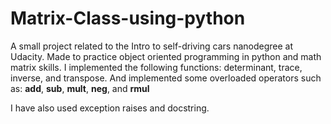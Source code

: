 # Matrix-Class-using-python

A small project related to the Intro to self-driving cars nanodegree at Udacity.
Made to practice object oriented programming in python and math matrix skills.
I implemented the following functions: determinant, trace, inverse, and transpose. 
And implemented some overloaded operators such as: __add__, __sub__, __mult__, __neg__, and __rmul__

I have also used exception raises and docstring.
